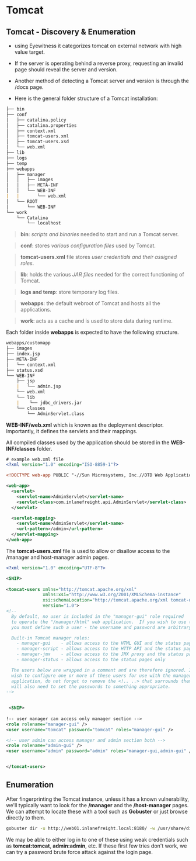 # Tomcat

## Tomcat - Discovery & Enumeration

- using Eyewitness it categorizes tomcat on external network with high value target.
- If the server is operating behind a reverse proxy, requesting an invalid page should reveal the server and version.
- Another method of detecting a Tomcat server and version is through the /docs page.

- Here is the general folder structure of a Tomcat installation:

```md
├── bin
├── conf
│   ├── catalina.policy
│   ├── catalina.properties
│   ├── context.xml
│   ├── tomcat-users.xml
│   ├── tomcat-users.xsd
│   └── web.xml
├── lib
├── logs
├── temp
├── webapps
│   ├── manager
│   │   ├── images
│   │   ├── META-INF
│   │   └── WEB-INF
|   |       └── web.xml
│   └── ROOT
│       └── WEB-INF
└── work
    └── Catalina
        └── localhost
```

> **bin**: *scripts and binaries* needed to start and run a Tomcat server.

> **conf**: stores *various configuration files* used by Tomcat.

> **tomcat-users.xml** file stores *user credentials and their assigned roles*.

> **lib**: holds the various *JAR files* needed for the correct functioning of Tomcat.

> **logs and temp**: store temporary log files.

> **webapps**: the default webroot of Tomcat and hosts all the applications.

> **work**: acts as a cache and is used to store data during runtime.


Each folder inside **webapps** is expected to have the following structure.

```md
webapps/customapp
├── images
├── index.jsp
├── META-INF
│   └── context.xml
├── status.xsd
└── WEB-INF
    ├── jsp
    |   └── admin.jsp
    └── web.xml
    └── lib
    |    └── jdbc_drivers.jar
    └── classes
        └── AdminServlet.class  
```

**WEB-INF/web.xml** which is known as the deployment descriptor. Importantly, it defines the servlets and their mappings.

All compiled classes used by the application should be stored in the **WEB-INF/classes** folder.

```xml
# example web.xml file
<?xml version="1.0" encoding="ISO-8859-1"?>

<!DOCTYPE web-app PUBLIC "-//Sun Microsystems, Inc.//DTD Web Application 2.3//EN" "http://java.sun.com/dtd/web-app_2_3.dtd">

<web-app>
  <servlet>
    <servlet-name>AdminServlet</servlet-name>
    <servlet-class>com.inlanefreight.api.AdminServlet</servlet-class>
  </servlet>

  <servlet-mapping>
    <servlet-name>AdminServlet</servlet-name>
    <url-pattern>/admin</url-pattern>
  </servlet-mapping>
</web-app>   

```


The **tomcat-users.xml** file is used to allow or disallow access to the /manager and host-manager admin pages.

```xml
<?xml version="1.0" encoding="UTF-8"?>

<SNIP>
  
<tomcat-users xmlns="http://tomcat.apache.org/xml"
              xmlns:xsi="http://www.w3.org/2001/XMLSchema-instance"
              xsi:schemaLocation="http://tomcat.apache.org/xml tomcat-users.xsd"
              version="1.0">
<!--
  By default, no user is included in the "manager-gui" role required
  to operate the "/manager/html" web application.  If you wish to use this app,
  you must define such a user - the username and password are arbitrary.

  Built-in Tomcat manager roles:
    - manager-gui    - allows access to the HTML GUI and the status pages
    - manager-script - allows access to the HTTP API and the status pages
    - manager-jmx    - allows access to the JMX proxy and the status pages
    - manager-status - allows access to the status pages only

  The users below are wrapped in a comment and are therefore ignored. If you
  wish to configure one or more of these users for use with the manager web
  application, do not forget to remove the <!.. ..> that surrounds them. You
  will also need to set the passwords to something appropriate.
-->

   
 <SNIP>
  
!-- user manager can access only manager section -->
<role rolename="manager-gui" />
<user username="tomcat" password="tomcat" roles="manager-gui" />

<!-- user admin can access manager and admin section both -->
<role rolename="admin-gui" />
<user username="admin" password="admin" roles="manager-gui,admin-gui" />


</tomcat-users>
```

## Enumeration

After fingerprinting the Tomcat instance, unless it has a known vulnerability, we'll typically want to look for the **/manager** and the **/host-manager** pages. We can attempt to locate these with a tool such as **Gobuster** or just browse directly to them.

```bash
gobuster dir -u http://web01.inlanefreight.local:8180/ -w /usr/share/dirbuster/wordlists/directory-list-2.3-small.txt 
```

We may be able to either log in to one of these using weak credentials such as **tomcat:tomcat**, **admin:admin**, etc. If these first few tries don't work, we can try a password brute force attack against the login page.
